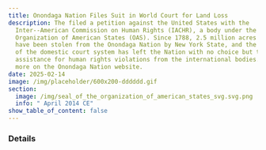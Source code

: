 ```yaml
---
title: Onondaga Nation Files Suit in World Court for Land Loss
description: The filed a petition against the United States with the
  Inter-­‐American Commission on Human Rights (IACHR), a body under the
  Organization of American States (OAS). Since 1788, 2.5 million acres of land
  have been stolen from the Onondaga Nation by New York State, and the failure
  of the domestic court system has left the Nation with no choice but to seek
  assistance for human rights violations from the international bodies. Learn
  more on the Onondaga Nation website.
date: 2025-02-14
image: /img/placeholder/600x200-dddddd.gif
section:
  image: /img/seal_of_the_organization_of_american_states_svg.svg.png
  info: " April 2014 CE"
show_table_of_content: false
---
```

### Details
